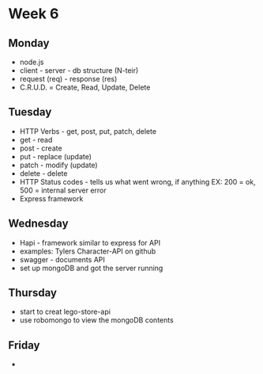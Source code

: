 # Week 6

## Monday
* node.js
* client - server - db structure (N-teir)
* request (req) - response (res)
* C.R.U.D. = Create, Read, Update, Delete

## Tuesday
* HTTP Verbs - get, post, put, patch, delete
* get - read
* post - create
* put - replace (update)
* patch - modify (update)
* delete - delete
* HTTP Status codes - tells us what went wrong, if anything EX: 200 = ok, 500 = internal server error
* Express framework

## Wednesday
* Hapi - framework similar to express for API
* examples: Tylers Character-API on github
* swagger - documents API
*  set up mongoDB and got the server running

## Thursday
* start to creat lego-store-api
* use robomongo to view the mongoDB contents

## Friday
*
